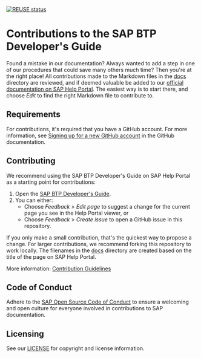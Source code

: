 [![REUSE status](https://api.reuse.software/badge/github.com/SAP-docs/btp-developer-guide)](https://api.reuse.software/info/github.com/SAP-docs/btp-developer-guide)

# Contributions to the SAP BTP Developer's Guide

Found a mistake in our documentation? Always wanted to add a step in one of our procedures that could save many others much time? Then you're at the right place! All contributions made to the Markdown files in the [docs](docs) directory are reviewed, and if deemed valuable be added to our [official documentation on SAP Help Portal](https://help.sap.com/docs/BTP/0c8c1db388f645159e134a005aaabbcf/ba26ec41130d4835aef2265ad3d3704e.html?version=Cloud). The easiest way is to start there, and choose _Edit_ to find the right Markdown file to contribute to.

## Requirements

For contributions, it's required that you have a GitHub account. For more information, see [Signing up for a new GitHub account](https://docs.github.com/en/github/getting-started-with-github/signing-up-for-a-new-github-account) in the GitHub documentation.


## Contributing

We recommend using the SAP BTP Developer's Guide on SAP Help Portal as a starting point for contributions:

1. Open the [SAP BTP Developer's Guide](https://help.sap.com/docs/BTP/0c8c1db388f645159e134a005aaabbcf/ba26ec41130d4835aef2265ad3d3704e.html?version=Cloud).
1. You can either:
    * Choose *Feedback* > *Edit page* to suggest a change for the current page you see in the Help Portal viewer, or
    * Choose *Feedback* > *Create issue* to open a GitHub issue in this repository.

If you only make a small contribution, that's the quickest way to propose a change. For larger contributions, we recommend forking this repository to work locally. The filenames in the [docs](docs) directory are created based on the title of the page on SAP Help Portal.

More information: [Contribution Guidelines](https://help.sap.com/products/open-documentation-initiative/contribution-guidelines/readme.html)

## Code of Conduct

Adhere to the [SAP Open Source Code of Conduct](https://github.com/SAP-docs/.github/blob/main/CODE_OF_CONDUCT.md) to ensure a welcoming and open culture for everyone involved in contributions to SAP documentation.

## Licensing

See our [LICENSE](LICENSE) for copyright and license information.










